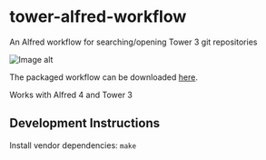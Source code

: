tower-alfred-workflow
=====================

An Alfred workflow for searching/opening Tower 3 git repositories

![Image alt](https://raw.github.com/melefabrizio/tower-alfred-workflow/master/screenshot.png)

The packaged workflow can be downloaded [here](https://github.com/melefabrizio/tower-alfred-workflow/raw/master/tower-alfred-workflow.alfredworkflow).

Works with Alfred 4 and Tower 3

Development Instructions
------------------------

Install vendor dependencies:
`make`

